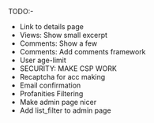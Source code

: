 TODO:-
- Link to details page
- Views: Show small excerpt
- Comments: Show a few
- Comments: Add comments framework
- User age-limit
- SECURITY: MAKE CSP WORK
- Recaptcha for acc making
- Email confirmation
- Profanities Filtering
- Make admin page nicer
- Add list_filter to admin page
